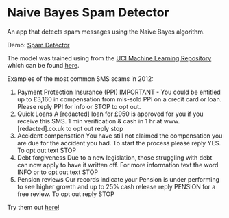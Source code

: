 Naive Bayes Spam Detector
======
An app that detects spam messages using the Naive Bayes algorithm.

Demo: [Spam Detector](https://spamdetector.herokuapp.com/)

The model was trained using from the [UCI Machine Learning Repository](https://archive.ics.uci.edu/ml/datasets/SMS+Spam+Collection) which can be found [here](https://github.com/iliyaML/naive-bayes-spam-detector/blob/master/spam_collection.txt).

Examples of the most common SMS scams in 2012:

1. Payment Protection Insurance (PPI)
IMPORTANT - You could be entitled up to £3,160 in compensation from mis-sold PPI on a credit card or loan. Please reply PPI for info or STOP to opt out.
2. Quick Loans
A [redacted] loan for £950 is approved for you if you receive this SMS. 1 min verification & cash in 1 hr at www.[redacted].co.uk to opt out reply stop
3. Accident compensation
You have still not claimed the compensation you are due for the accident you had. To start the process please reply YES. To opt out text STOP
4. Debt forgiveness
Due to a new legislation, those struggling with debt can now apply to have it written off. For more information text the word INFO or to opt out text STOP
5. Pension reviews
Our records indicate your Pension is under performing to see higher growth and up to 25% cash release reply PENSION for a free review. To opt out reply STOP

Try them out [here](https://spamdetector.herokuapp.com/)!